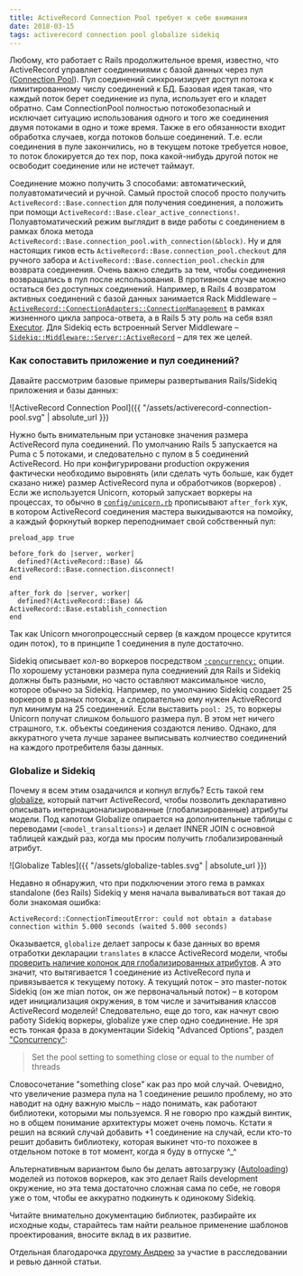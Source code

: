 ```yaml
---
title: ActiveRecord Connection Pool требует к себе внимания
date: 2018-03-15
tags: activerecord connection pool globalize sidekiq
---
```


Любому, кто работает с Rails продолжительное время, известно, что ActiveRecord управляет соединениями с базой данных через пул ([Connection Pool](http://api.rubyonrails.org/classes/ActiveRecord/ConnectionAdapters/ConnectionPool.html)). Пул соединений синхронизирует доступ потока к лимитированному числу соединений к БД. Базовая идея такая, что каждый поток берет соединение из пула, использует его и кладет обратно. Сам ConnectionPool полностью потокобезопасный и исключает ситуацию использования одного и того же соединения двумя потоками в одно и тоже время. Также в его обязанности входит обработка случаев, когда потоков больше соединений. Т.е. если соединения в пуле закончились, но в текущем потоке требуется новое, то поток блокируется до тех пор, пока какой-нибудь другой поток не освободит соединение или не истечет таймаут.

Соединение можно получить 3 способами: автоматический, полуавтоматичесий и ручной. Самый простой способ просто получить `ActiveRecord::Base.connection` для получения соединения, а положить при помощи `ActiveRecord::Base.clear_active_connections!`. Полуавтоматический режим выглядит в виде работы с соединением в рамках блока метода `ActiveRecord::Base.connection_pool.with_connection(&block)`. Ну и для настоящих гиков есть `ActiveRecord::Base.connection_pool.checkout` для ручного забора и `ActiveRecord::Base.connection_pool.checkin` для возврата соединения. Очень важно следить за тем, чтобы соединения возвращались в пул после использования. В противном случае можно остаться без доступных соединений. Например, в Rails 4 возвратом активных соединений с базой данных занимается Rack Middleware – [`ActiveRecord::ConnectionAdapters::ConnectionManagement`](https://github.com/rails/rails/blob/v4.2.10/activerecord/lib/active_record/connection_adapters/abstract/connection_pool.rb#L655) в рамках жизненного цикла запроса-ответа, а в Rails 5 эту роль на себя взял [Executor](). Для Sidekiq есть встроенный Server Middleware – [`Sidekiq::Middleware::Server::ActiveRecord`](https://github.com/mperham/sidekiq/blob/master/lib/sidekiq/middleware/server/active_record.rb#L18) – для тех же целей.

### Как сопоставить приложение и пул соединений?

Давайте рассмотрим базовые примеры развертывания Rails/Sidekiq приложения и базы данных:

 ![ActiveRecord Connection Pool]({{ "/assets/activerecord-connection-pool.svg" | absolute_url }})

Нужно быть внимательным при установке значения размера ActiveRecord пула соединений. По умолчанию Rails 5 запускается на Puma с 5 потоками, и следовательно с пулом в 5 соединений ActiveRecord. Но при конфигурировани production окружения фактически необходимо выровнять (или сделать чуть больше, как будет сказано ниже) размер ActiveRecord пула и обработчиков (воркеров) . Если же используется Unicorn, который запускает воркеры на процессах, то обычно в [`config/unicorn.rb`](https://github.com/defunkt/unicorn/blob/master/examples/unicorn.conf.rb) прописывают `after_fork` хук, в котором ActiveRecord соединения мастера выкидываются на помойку, а каждый форкнутый воркер переподнимает свой собственный пул:

    preload_app true

    before_fork do |server, worker|
      defined?(ActiveRecord::Base) && ActiveRecord::Base.connection.disconnect!
    end

    after_fork do |server, worker|
      defined?(ActiveRecord::Base) && ActiveRecord::Base.establish_connection
    end

Так как Unicorn многопроцессный сервер (в каждом процессе крутится один поток), то в принципе 1 соединения в пуле достаточно.

Sidekiq описывает кол-во воркеров посредством [`:concurrency:`](https://github.com/mperham/sidekiq/wiki/Advanced-Options#concurrency) опции. По хорошему установки размера пула соедниений для Rails и Sidekiq должны быть разными, но часто оставляют максимальное число, которое обычно за Sidekiq. Например, по умолчанию Sidekiq создает 25 воркеров в разных потоках, а следовательно ему нужен ActiveRecord пул минимум на 25 соединений. Если выставить `pool: 25`, то воркеры Unicorn получат слишком большого размера пул. В этом нет ничего страшного, т.к. объекты соединения создаются лениво. Однако, для аккуратного учета лучше заранее выписывать колчиество соединений на каждого протребителя базы данных.

### Globalize и Sidekiq

Почему я всем этим озадачился и копнул вглубь? Есть такой гем [globalize](https://github.com/globalize/globalize), который патчит ActiveRecord, чтобы позволить декларативно описывать интернационализированные (глобализированные) атрибуты модели. Под капотом Globalize опирается на дополнительные таблицы с переводами (`<model_transaltions>`) и делает INNER JOIN с основной таблицей каждый раз, когда мы просим получить глобализированный атрибут.

 ![Globalize Tables]({{ "/assets/globalize-tables.svg" | absolute_url }})

Недавно я обнаружил, что при подключении этого гема в рамках standalone (без Rails) Sidekiq у меня начала вываливаться вот такая до боли знакомая ошибка:

    ActiveRecord::ConnectionTimeoutError: could not obtain a database connection within 5.000 seconds (waited 5.000 seconds)

 Оказывается, `globalize` делает запросы к базе данных во время отработки декларации `translates` в классе ActiveRecord модели, чтобы [проверить наличие колонок для глобализированных атрибутов](https://github.com/globalize/globalize/blob/master/lib/globalize/active_record/act_macro.rb#L8). А это значит, что вытягивается 1 соединение из ActiveRecord пула и привязывается к текущему потоку. А текущий поток – это master-поток Sidekiq (он же mian поток, он же первоначальный поток) – в котором идет инициализация окружения, в том числе и зачитывания классов ActiveRecord моделей! Следовательно, еще до того, как начнут свою работу Sidekiq воркеры, globalize уже спер одно соединение. Не зря есть тонкая фраза в документации Sidekiq "Advanced Options", раздел ["Concurrency"](https://github.com/mperham/sidekiq/wiki/Advanced-Options#concurrency):

> Set the pool setting to something close or equal to the number of threads

Словосочетание "something close" как раз про мой случай. Очевидно, что увеличение размера пула на 1 соединение решило проблему, но это наводит на одну важную мысль – надо понимать, как работают библиотеки, которыми мы пользуемся. Я не говорю про каждый винтик, но в общем понимание архитектуры может очень помочь. Кстати я решил на всякий случай добавить +1 соединение на случай, если кто-то решит добавить библиотеку, которая выкинет что-то похожее в отдельном потоке в тот момент, когда я буду в отпуске ^_^

Альтернативным вариантом было бы делать автозагрузку ([Autoloading](http://guides.rubyonrails.org/autoloading_and_reloading_constants.html)) моделей из потоков воркеров, как это делает Rails development окружение, но эта тема достаточно сложная сама по себе, не говоря уже о том, чтобы ее аккуратно подкинуть к одинокому Sidekiq.

Читайте внимательно документацию библиотек, разбирайте их исходные коды, старайтесь там найти реальное применение шаблонов проектирования, вносите вклад в их развитие.

Отдельная благодарочка [другому Андрею](https://twitter.com/andrykonchin) за участие в расследовании и ревью данной статьи.
